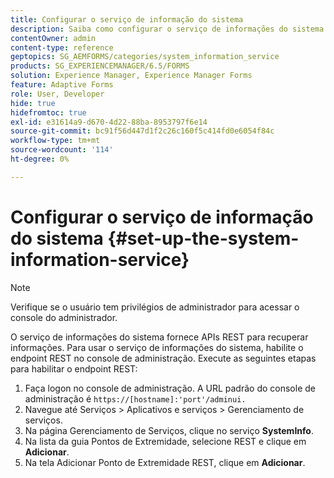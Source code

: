 ```yaml
---
title: Configurar o serviço de informação do sistema
description: Saiba como configurar o serviço de informações do sistema.
contentOwner: admin
content-type: reference
geptopics: SG_AEMFORMS/categories/system_information_service
products: SG_EXPERIENCEMANAGER/6.5/FORMS
solution: Experience Manager, Experience Manager Forms
feature: Adaptive Forms
role: User, Developer
hide: true
hidefromtoc: true
exl-id: e31614a9-d670-4d22-88ba-8953797f6e14
source-git-commit: bc91f56d447d1f2c26c160f5c414fd0e6054f84c
workflow-type: tm+mt
source-wordcount: '114'
ht-degree: 0%

---
```


# Configurar o serviço de informação do sistema {#set-up-the-system-information-service}

>[!NOTE]
> 
> Verifique se o usuário tem privilégios de administrador para acessar o console do administrador.

O serviço de informações do sistema fornece APIs REST para recuperar informações. Para usar o serviço de informações do sistema, habilite o endpoint REST no console de administração. Execute as seguintes etapas para habilitar o endpoint REST:

1. Faça logon no console de administração. A URL padrão do console de administração é `https://[hostname]:'port'/adminui.`
1. Navegue até Serviços > Aplicativos e serviços > Gerenciamento de serviços.
1. Na página Gerenciamento de Serviços, clique no serviço **SystemInfo**.
1. Na lista da guia Pontos de Extremidade, selecione REST e clique em **Adicionar**.
1. Na tela Adicionar Ponto de Extremidade REST, clique em **Adicionar**.
